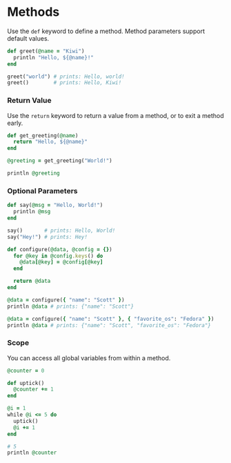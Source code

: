 # Methods

Use the `def` keyword to define a method. Method parameters support default values.

```ruby
def greet(@name = "Kiwi")
  println "Hello, ${@name}!"
end

greet("world") # prints: Hello, world!
greet()        # prints: Hello, Kiwi!
```

### Return Value

Use the `return` keyword to return a value from a method, or to exit a method early.

```ruby
def get_greeting(@name)
  return "Hello, ${@name}"
end

@greeting = get_greeting("World!")

println @greeting
```

### Optional Parameters

```ruby
def say(@msg = "Hello, World!")
  println @msg
end

say()       # prints: Hello, World!
say("Hey!") # prints: Hey!

def configure(@data, @config = {})
  for @key in @config.keys() do
    @data[@key] = @config[@key]
  end

  return @data
end

@data = configure({ "name": "Scott" })
println @data # prints: {"name": "Scott"}

@data = configure({ "name": "Scott" }, { "favorite_os": "Fedora" })
println @data # prints: {"name": "Scott", "favorite_os": "Fedora"}
```

### Scope

You can access all global variables from within a method.

```ruby
@counter = 0

def uptick()
  @counter += 1
end

@i = 1
while @i <= 5 do
  uptick()
  @i += 1
end

# 5
println @counter
```